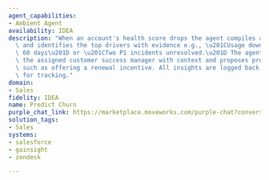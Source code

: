 ```yaml
---
agent_capabilities:
- Ambient Agent
availability: IDEA
description: "When an account's health score drops the agent compiles a risk assessment\
  \ and identifies the top drivers with evidence e.g., \u201CUsage down 35% in last\
  \ 60 days\u201D or \u201CTwo P1 incidents unresolved.\u201D The agent then alerts\
  \ the assigned customer success manager with context and proposes proactive actions\
  \ such as offering a renewal incentive. All insights are logged back into the CRM\
  \ for tracking."
domain:
- Sales
fidelity: IDEA
name: Predict Churn
purple_chat_link: https://marketplace.moveworks.com/purple-chat?conversation=%7B%22messages%22%3A%5B%7B%22parts%22%3A%5B%7B%22richText%22%3A%22%3Cp+xmlns%3D%5C%22http%3A%2F%2Fwww.w3.org%2F1999%2Fxhtml%5C%22%3EHi+Sarah%2C+I%27ve+detected+a+significant+drop+in+the+health+score+for+%3Cb%3EAcme+Corp%3C%2Fb%3E%2C+from+85+to+62.+The+main+factors+are+decreased+product+usage+and+no+executive+logins+in+the+last+30+days.+This+indicates+a+high+churn+risk.%3C%2Fp%3E%3Cp+xmlns%3D%5C%22http%3A%2F%2Fwww.w3.org%2F1999%2Fxhtml%5C%22%3EHere+are+some+recent+activities+for+context%3A%3C%2Fp%3E%3Cul+xmlns%3D%5C%22http%3A%2F%2Fwww.w3.org%2F1999%2Fxhtml%5C%22%3E%3Cli%3EOpen+support+ticket%3A+P2+-+%5C%22Integration+issues+with+new+API%5C%22%3C%2Fli%3E%3Cli%3ELast+renewal%3A+Q1+2024%3C%2Fli%3E%3Cli%3EKey+contact%3A+John+Doe+%28john.doe%40acme.com%29%3C%2Fli%3E%3C%2Ful%3E%3Cp+xmlns%3D%5C%22http%3A%2F%2Fwww.w3.org%2F1999%2Fxhtml%5C%22%3EWhat+would+you+like+to+do+next%3F%3C%2Fp%3E%22%7D%2C%7B%22buttons%22%3A%5B%7B%22buttonText%22%3A%22Draft+check-in+email%22%7D%2C%7B%22buttonText%22%3A%22Schedule+internal+review%22%7D%2C%7B%22buttonText%22%3A%22Snooze+for+24+hours%22%7D%5D%7D%5D%2C%22role%22%3A%22assistant%22%7D%5D%2C%22assistantConfig%22%3A%7B%22userName%22%3A%22Moveworks%22%2C%22initials%22%3A%22U%22%2C%22providedIcon%22%3A%22silhoutte%22%7D%2C%22userConfig%22%3A%7B%22userName%22%3A%22You%22%2C%22initials%22%3A%22U%22%2C%22providedIcon%22%3A%22silhoutte%22%7D%7D
solution_tags:
- Sales
systems:
- salesforce
- gainsight
- zendesk

---
```

